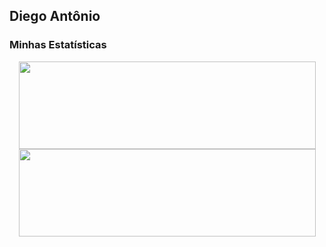 ## Diego Antônio
### Minhas Estatísticas

<div align="center" href="https://github.com/DiegoAntonio-M">
    <a>
      <img height="140em" width="475em" src="https://github-readme-stats.vercel.app/api?username=DiegoAntonio-M&show_icons=true&theme=holi&locale=pt-br&bg_color=-45,030314,0a0a24,0a0a24&include_all_commits=null&count_private=true&hide_border=false&border_radius=5" />
    </a>
    <a>
      <img height="140em" width="475em" src="https://github-readme-stats.vercel.app/api/top-langs?username=DiegoAntonio-M&layout=compact&langs_count=8&theme=holi&locale=pt-br&bg_color=-45,030314,0a0a24,0a0a24&hide_border=false&border_radius=5&langs_count=16" />
    </a>
</div>


<!---
DiegoAntonio-M/DiegoAntonio-M is a ✨ special ✨ repository because its `README.md` (this file) appears on your GitHub profile.
You can click the Preview link to take a look at your changes width="380em"  width="510em".
--->

<!---
DiegoAntonio-M/DiegoAntonio-M is a ✨ special ✨ repository because its `README.md` (this file) appears on your GitHub profile.
You can click the Preview link to take a look at your changes.
--->
